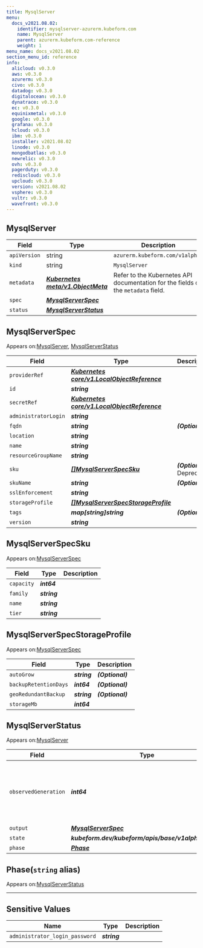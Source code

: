 ```yaml
---
title: MysqlServer
menu:
  docs_v2021.08.02:
    identifier: mysqlserver-azurerm.kubeform.com
    name: MysqlServer
    parent: azurerm.kubeform.com-reference
    weight: 1
menu_name: docs_v2021.08.02
section_menu_id: reference
info:
  alicloud: v0.3.0
  aws: v0.3.0
  azurerm: v0.3.0
  civo: v0.3.0
  datadog: v0.3.0
  digitalocean: v0.3.0
  dynatrace: v0.3.0
  ec: v0.3.0
  equinixmetal: v0.3.0
  google: v0.3.0
  grafana: v0.3.0
  hcloud: v0.3.0
  ibm: v0.3.0
  installer: v2021.08.02
  linode: v0.3.0
  mongodbatlas: v0.3.0
  newrelic: v0.3.0
  ovh: v0.3.0
  pagerduty: v0.3.0
  rediscloud: v0.3.0
  upcloud: v0.3.0
  version: v2021.08.02
  vsphere: v0.3.0
  vultr: v0.3.0
  wavefront: v0.3.0
---
```


## MysqlServer
| Field | Type | Description |
| ------ | ----- | ----------- |
| `apiVersion` | string | `azurerm.kubeform.com/v1alpha1` |
|    `kind` | string | `MysqlServer` |
| `metadata` | ***[Kubernetes meta/v1.ObjectMeta](https://v1-18.docs.kubernetes.io/docs/reference/generated/kubernetes-api/v1.18/#objectmeta-v1-meta)***|Refer to the Kubernetes API documentation for the fields of the `metadata` field.|
| `spec` | ***[MysqlServerSpec](#mysqlserverspec)***||
| `status` | ***[MysqlServerStatus](#mysqlserverstatus)***||
## MysqlServerSpec

Appears on:[MysqlServer](#mysqlserver), [MysqlServerStatus](#mysqlserverstatus)

| Field | Type | Description |
| ------ | ----- | ----------- |
| `providerRef` | ***[Kubernetes core/v1.LocalObjectReference](https://v1-18.docs.kubernetes.io/docs/reference/generated/kubernetes-api/v1.18/#localobjectreference-v1-core)***||
| `id` | ***string***||
| `secretRef` | ***[Kubernetes core/v1.LocalObjectReference](https://v1-18.docs.kubernetes.io/docs/reference/generated/kubernetes-api/v1.18/#localobjectreference-v1-core)***||
| `administratorLogin` | ***string***||
| `fqdn` | ***string***| ***(Optional)*** |
| `location` | ***string***||
| `name` | ***string***||
| `resourceGroupName` | ***string***||
| `sku` | ***[[]MysqlServerSpecSku](#mysqlserverspecsku)***| ***(Optional)*** Deprecated|
| `skuName` | ***string***| ***(Optional)*** |
| `sslEnforcement` | ***string***||
| `storageProfile` | ***[[]MysqlServerSpecStorageProfile](#mysqlserverspecstorageprofile)***||
| `tags` | ***map[string]string***| ***(Optional)*** |
| `version` | ***string***||
## MysqlServerSpecSku

Appears on:[MysqlServerSpec](#mysqlserverspec)

| Field | Type | Description |
| ------ | ----- | ----------- |
| `capacity` | ***int64***||
| `family` | ***string***||
| `name` | ***string***||
| `tier` | ***string***||
## MysqlServerSpecStorageProfile

Appears on:[MysqlServerSpec](#mysqlserverspec)

| Field | Type | Description |
| ------ | ----- | ----------- |
| `autoGrow` | ***string***| ***(Optional)*** |
| `backupRetentionDays` | ***int64***| ***(Optional)*** |
| `geoRedundantBackup` | ***string***| ***(Optional)*** |
| `storageMb` | ***int64***||
## MysqlServerStatus

Appears on:[MysqlServer](#mysqlserver)

| Field | Type | Description |
| ------ | ----- | ----------- |
| `observedGeneration` | ***int64***| ***(Optional)*** Resource generation, which is updated on mutation by the API Server.|
| `output` | ***[MysqlServerSpec](#mysqlserverspec)***| ***(Optional)*** |
| `state` | ***kubeform.dev/kubeform/apis/base/v1alpha1.State***| ***(Optional)*** |
| `phase` | ***[Phase](#phase)***| ***(Optional)*** |
## Phase(`string` alias)

Appears on:[MysqlServerStatus](#mysqlserverstatus)

---
## Sensitive Values
| Name | Type | Description |
|------|------|-------------|
| `administrator_login_password` | ***string*** ||
